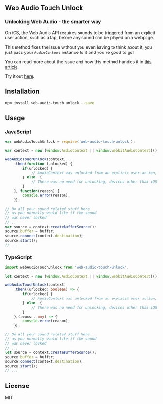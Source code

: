 ## Web Audio Touch Unlock

### Unlocking Web Audio - the smarter way

On iOS, the Web Audio API requires sounds to be triggered from an explicit user action, such as a tap, before any sound can be played on a webpage.

This method fixes the issue without you even having to think about it, you just pass your `AudioContext` instance to it and you're good to go!

You can read more about the issue and how this method handles it in [this article](https://medium.com/@pgoloskokovic/unlocking-web-audio-the-smarter-way-8858218c0e09). 

Try it out [here](https://pavle-goloskokovic.github.io/web-audio-touch-unlock-example/).

## Installation

```bash
npm install web-audio-touch-unlock --save
```

## Usage

### JavaScript

```javascript
var webAudioTouchUnlock = require('web-audio-touch-unlock');

var context = new (window.AudioContext || window.webkitAudioContext)();

webAudioTouchUnlock(context)
    .then(function (unlocked) {
        if(unlocked) {
            // AudioContext was unlocked from an explicit user action, sound should start playing now
        } else  {
            // There was no need for unlocking, devices other than iOS
        }
    }, function(reason) {
        console.error(reason);
    });

// Do all your sound related stuff here
// as you normally would like if the sound
// was never locked
// ..
var source = context.createBufferSource();
source.buffer = buffer;
source.connect(context.destination);
source.start();
// ...

```

### TypeScript

```typescript
import webAudioTouchUnlock from 'web-audio-touch-unlock';

let context = new (window.AudioContext || window.webkitAudioContext)();

webAudioTouchUnlock(context)
    .then((unlocked: boolean) => {
        if(unlocked) {
            // AudioContext was unlocked from an explicit user action, sound should start playing now
        } else  {
            // There was no need for unlocking, devices other than iOS
        }
    },(reason: any) => {
        console.error(reason);
    });

// Do all your sound related stuff here 
// as you normally would like if the sound 
// was never locked
// ...
let source = context.createBufferSource();
source.buffer = buffer;
source.connect(context.destination);
source.start();
// ...

```

## License

  MIT
